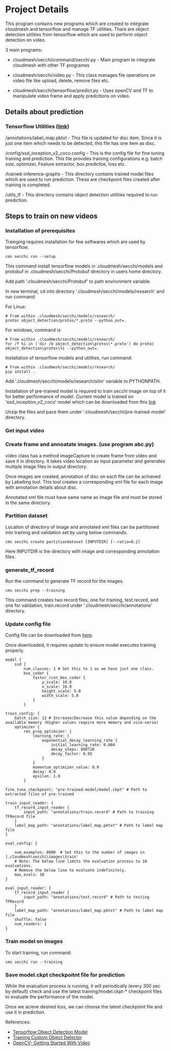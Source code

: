 # Project Details

This program contains new programs which are created to integrate cloudmesh
and tensorflow and manage TF utilities. Thare are object detection utilities
from tensorflow which are used to perform object detection on video.

3 main programs:

* cloudmesh/secchi/command/secchi.py - Main program to integrate cloudmesh with
  other TF programes

* cloudmesh/secchi/video.py - This class manages file operations on video file
  like upload, delete, remove files etc.

* cloudmesh/secchi/tensorflow/predict.py - Uses openCV and TF to manipulate 
  video frame and apply predcitions on video.

## Details about prediction

### Tensorflow Utilities ([link](https://github.com/tensorflow/models/tree/master/research/object_detection))

/annotations/label_map.pbtxt - This file is updated for disc item. Since it is
just one item which needs to be detected, this file has one item as disc.

/config/ssd_inception_v2_coco.config - This is the config file for fine tuning
training and prediction. This file provides training configurations e.g. batch 
size, optimizer, Feature extractor, box predictoe, loss etc.

/trained-inference-graphs - This directory contains trained model files which 
are used to run prediction. These are checkpoint files created after training
is completed.

/utils_tf - This directory contains object detection utilities required to run
prediction. 

### 

## Steps to train on new videos

### Installation of prerequisites

Trainging requires installation for few softwares which are used by tensorflow.

```
cms secchi run --setup
```

This command install tensorflow models in .cloudmesh/secchi/models and protobuf 
in .cloudmesh/secchi/Protobuf directory in users home directory.

Add path '.cloudmesh/secchi/Protobuf' to path environment variable.

In new terminal, cd into directory '.cloudmesh/secchi/models/research' and run command:

For Linux:

```
# From within .cloudmesh/secchi/models/research/
protoc object_detection/protos/*.proto --python_out=.
```

For windows, command is:

```
# From within .cloudmesh/secchi/models/research/
for /f %i in ('dir /b object_detection\protos\*.proto') do protoc object_detection\protos\%i --python_out=.
```

Installation of tensorflow models and utilities, run command:


```
# From within .cloudmesh/secchi/models/research/
pip install .
```

Add '.cloudmesh/secchi/models/research/slim' variable to PYTHONPATH.

Installation of pre-trained model is required to train secchi image on top of it
for better performance of model. Current model is trained on 'ssd_inception_v2_coco'
model which can be downloaded from this [link](http://download.tensorflow.org/models/object_detection/ssd_inception_v2_coco_2018_01_28.tar.gz) 

Unzip the files and pace them under '.cloudmesh/secchi/pre-trained-model' directory.

### Get input video

### Create frame and annoatate images. (use program abc.py)

video class has a method imageCapture to create frame from video and save it 
in directory. It takes video location as input parameter and generates multiple
image files in output directory.

Once images are created, annotation of disc on each file can be achieved by 
LabelImg tool. This tool creates a corresponding xml file for each image with
annotation details about disc.

Annotated xml file must have same name as image file and must be stored in the
same directory.

### Partition dataset

Location of directory of image and annotated xml files can be partitioned into
training and validation set by using below commands. 

```
cms secchi create partitiondataset [INPUTDIR] [--ratio=0.2]
``` 

Here INPUTDIR is the directory with image and corresponding annotation files.

### generate_tf_record 

Run the command to generate TF record for the images.

```
cms secchi prep --training
```

This command creates two record files, one for training, test.record, and one for 
validation, train.record under '.cloudmesh/secchi/annotations' directory.

### Update config file

Config file can be downloaded from [here](https://github.com/tensorflow/models/blob/master/research/object_detection/samples/configs/ssd_inception_v2_coco.config).

Once downloaded, it requires update to ensure model executes training properly.

```
model {
    ssd {
        num_classes: 1 # Set this to 1 as we have just one class.
        box_coder {
            faster_rcnn_box_coder {
                y_scale: 10.0
                x_scale: 10.0
                height_scale: 5.0
                width_scale: 5.0
            }
        }
```

```
train_config: {
    batch_size: 12 # Increase/Decrease this value depending on the available memory (Higher values require more memory and vice-versa)
    optimizer {
        rms_prop_optimizer: {
            learning_rate: {
                exponential_decay_learning_rate {
                    initial_learning_rate: 0.004
                    decay_steps: 800720
                    decay_factor: 0.95
                }
            }
            momentum_optimizer_value: 0.9
            decay: 0.9
            epsilon: 1.0
        }

```

```
fine_tune_checkpoint: "pre-trained-model/model.ckpt" # Path to extracted files of pre-trained
```

```
train_input_reader: {
    tf_record_input_reader {
        input_path: "annotations/train.record" # Path to training TFRecord file
    }
    label_map_path: "annotations/label_map.pbtxt" # Path to label map file
}

```

```
eval_config: {
    
    num_examples: 8000 	# Set this to the number of images in ].cloudmesh\secchi\images\train'
    # Note: The below line limits the evaluation process to 10 evaluations.
    # Remove the below line to evaluate indefinitely.
    max_evals: 10
}
```

```
eval_input_reader: {
    tf_record_input_reader {
        input_path: "annotations/test.record" # Path to testing TFRecord
    }
    label_map_path: "annotations/label_map.pbtxt" # Path to label map file
    shuffle: false
    num_readers: 1
}
```

### Train model on images

To start training, run command:

```
cms secchi run --training
```

### Save model.ckpt checkpoitnt file for prediction

While the evaluation process is running, it will periodically (every 300 
sec by default) check and use the latest training/model.ckpt-* checkpoint 
files to evaluate the performance of the model.

Once we acieve desired loss, we can choose the latest checkpoint file and
use it in prediction.

References:
* [Tensorflow Object Detection Model](https://github.com/tensorflow/models/tree/master/research/object_detection)
* [Training Custom Object Detector](https://tensorflow-object-detection-api-tutorial.readthedocs.io/en/latest/training.html)
* [OpenCV- Getting Started With Video](https://opencv-python-tutroals.readthedocs.io/en/latest/py_tutorials/py_gui/py_video_display/py_video_display.html)